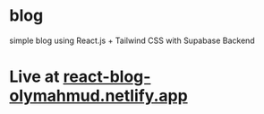 # blog
simple blog using React.js + Tailwind CSS with Supabase Backend
</br>
# Live at [react-blog-olymahmud.netlify.app](https://react-blog-olymahmud.netlify.app)
